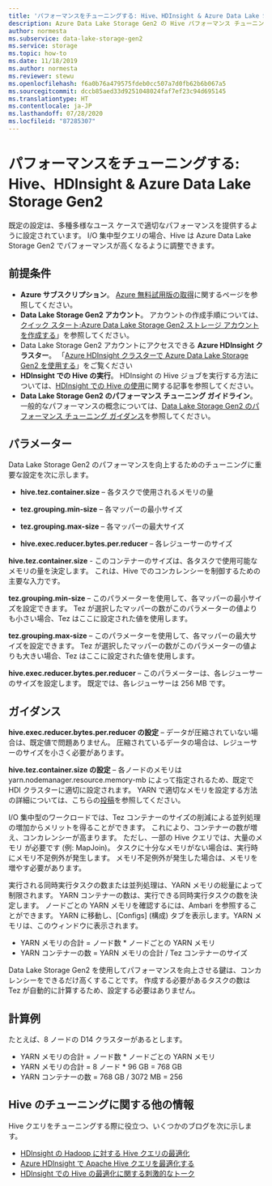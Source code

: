 ```yaml
---
title: 'パフォーマンスをチューニングする: Hive、HDInsight & Azure Data Lake Storage Gen2 | Microsoft Docs'
description: Azure Data Lake Storage Gen2 の Hive パフォーマンス チューニング ガイドライン。
author: normesta
ms.subservice: data-lake-storage-gen2
ms.service: storage
ms.topic: how-to
ms.date: 11/18/2019
ms.author: normesta
ms.reviewer: stewu
ms.openlocfilehash: f6a0b76a479575fdeb0cc507a7d0fb62b6b067a5
ms.sourcegitcommit: dccb85aed33d9251048024faf7ef23c94d695145
ms.translationtype: HT
ms.contentlocale: ja-JP
ms.lasthandoff: 07/28/2020
ms.locfileid: "87285307"
---
```

# <a name="tune-performance-hive-hdinsight--azure-data-lake-storage-gen2"></a>パフォーマンスをチューニングする: Hive、HDInsight & Azure Data Lake Storage Gen2

既定の設定は、多種多様なユース ケースで適切なパフォーマンスを提供するように設定されています。  I/O 集中型クエリの場合、Hive は Azure Data Lake Storage Gen2 でパフォーマンスが高くなるように調整できます。  

## <a name="prerequisites"></a>前提条件

* **Azure サブスクリプション**。 [Azure 無料試用版の取得](https://azure.microsoft.com/pricing/free-trial/)に関するページを参照してください。
* **Data Lake Storage Gen2 アカウント**。 アカウントの作成手順については、[クイック スタート:Azure Data Lake Storage Gen2 ストレージ アカウントを作成する](data-lake-storage-quickstart-create-account.md)」を参照してください。
* Data Lake Storage Gen2 アカウントにアクセスできる **Azure HDInsight クラスター**。 「[Azure HDInsight クラスターで Azure Data Lake Storage Gen2 を使用する](https://docs.microsoft.com/azure/hdinsight/hdinsight-hadoop-use-data-lake-storage-gen2)」をご覧ください
* **HDInsight での Hive の実行**。  HDInsight の Hive ジョブを実行する方法については、[HDInsight での Hive の使用](https://docs.microsoft.com/azure/hdinsight/hdinsight-use-hive)に関する記事を参照してください。
* **Data Lake Storage Gen2 のパフォーマンス チューニング ガイドライン**。  一般的なパフォーマンスの概念については、[Data Lake Storage Gen2 のパフォーマンス チューニング ガイダンス](data-lake-storage-performance-tuning-guidance.md)を参照してください。

## <a name="parameters"></a>パラメーター

Data Lake Storage Gen2 のパフォーマンスを向上するためのチューニングに重要な設定を次に示します。

* **hive.tez.container.size** – 各タスクで使用されるメモリの量

* **tez.grouping.min-size** – 各マッパーの最小サイズ

* **tez.grouping.max-size** – 各マッパーの最大サイズ

* **hive.exec.reducer.bytes.per.reducer** – 各レジューサーのサイズ

**hive.tez.container.size** - このコンテナーのサイズは、各タスクで使用可能なメモリの量を決定します。  これは、Hive でのコンカレンシーを制御するための主要な入力です。  

**tez.grouping.min-size** – このパラメーターを使用して、各マッパーの最小サイズを設定できます。  Tez が選択したマッパーの数がこのパラメーターの値よりも小さい場合、Tez はここに設定された値を使用します。

**tez.grouping.max-size** – このパラメーターを使用して、各マッパーの最大サイズを設定できます。  Tez が選択したマッパーの数がこのパラメーターの値よりも大きい場合、Tez はここに設定された値を使用します。

**hive.exec.reducer.bytes.per.reducer** – このパラメーターは、各レジューサーのサイズを設定します。  既定では、各レジューサーは 256 MB です。  

## <a name="guidance"></a>ガイダンス

**hive.exec.reducer.bytes.per.reducer の設定** – データが圧縮されていない場合は、既定値で問題ありません。  圧縮されているデータの場合は、レジューサーのサイズを小さく必要があります。  

**hive.tez.container.size の設定** – 各ノードのメモリは yarn.nodemanager.resource.memory-mb によって指定されるため、既定で HDI クラスターに適切に設定されます。  YARN で適切なメモリを設定する方法の詳細については、こちらの[投稿](https://docs.microsoft.com/azure/hdinsight/hdinsight-hadoop-hive-out-of-memory-error-oom)を参照してください。

I/O 集中型のワークロードでは、Tez コンテナーのサイズの削減による並列処理の増加からメリットを得ることができます。 これにより、コンテナーの数が増え、コンカレンシーが高まります。  ただし、一部の Hive クエリでは、大量のメモリ が必要です (例: MapJoin)。  タスクに十分なメモリがない場合は、実行時にメモリ不足例外が発生します。  メモリ不足例外が発生した場合は、メモリを増やす必要があります。   

実行される同時実行タスクの数または並列処理は、YARN メモリの総量によって制限されます。  YARN コンテナーの数は、実行できる同時実行タスクの数を決定します。  ノードごとの YARN メモリを確認するには、Ambari を参照することができます。  YARN に移動し、[Configs] \(構成) タブを表示します。YARN メモリは、このウィンドウに表示されます。  

- YARN メモリの合計 = ノード数 * ノードごとの YARN メモリ
- YARN コンテナーの数 = YARN メモリの合計 / Tez コンテナーのサイズ

Data Lake Storage Gen2 を使用してパフォーマンスを向上させる鍵は、コンカレンシーをできるだけ高くすることです。  作成する必要があるタスクの数は Tez が自動的に計算するため、設定する必要はありません。   

## <a name="example-calculation"></a>計算例

たとえば、8 ノードの D14 クラスターがあるとします。  

- YARN メモリの合計 = ノード数 * ノードごとの YARN メモリ
- YARN メモリの合計 = 8 ノード * 96 GB = 768 GB
- YARN コンテナーの数 = 768 GB / 3072 MB = 256

## <a name="further-information-on-hive-tuning"></a>Hive のチューニングに関する他の情報

Hive クエリをチューニングする際に役立つ、いくつかのブログを次に示します。
* [HDInsight の Hadoop に対する Hive クエリの最適化](https://azure.microsoft.com/documentation/articles/hdinsight-hadoop-optimize-hive-query/)
* [Azure HDInsight で Apache Hive クエリを最適化する](https://docs.microsoft.com/azure/hdinsight/hdinsight-hadoop-optimize-hive-query)
* [HDInsight での Hive の最適化に関する刺激的なトーク](https://channel9.msdn.com/events/Machine-Learning-and-Data-Sciences-Conference/Data-Science-Summit-2016/MSDSS25)
